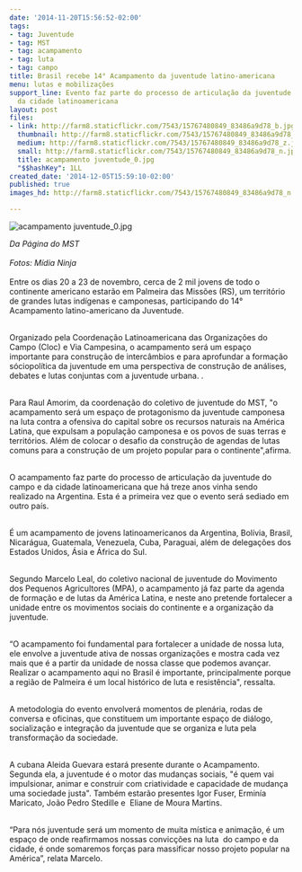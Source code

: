 ```yaml
---
date: '2014-11-20T15:56:52-02:00'
tags:
- tag: Juventude
- tag: MST
- tag: acampamento
- tag: luta
- tag: campo
title: Brasil recebe 14° Acampamento da juventude latino-americana
menu: lutas e mobilizações
support_line: Evento faz parte do processo de articulação da juventude do campo e
  da cidade latinoamericana
layout: post
files:
- link: http://farm8.staticflickr.com/7543/15767480849_83486a9d78_b.jpg
  thumbnail: http://farm8.staticflickr.com/7543/15767480849_83486a9d78_t.jpg
  medium: http://farm8.staticflickr.com/7543/15767480849_83486a9d78_z.jpg
  small: http://farm8.staticflickr.com/7543/15767480849_83486a9d78_n.jpg
  title: acampamento juventude_0.jpg
  "$$hashKey": 1LL
created_date: '2014-12-05T15:59:10-02:00'
published: true
images_hd: http://farm8.staticflickr.com/7543/15767480849_83486a9d78_n.jpg

---
```

<p><img alt="acampamento juventude_0.jpg" src="http://farm8.staticflickr.com/7543/15767480849_83486a9d78_b.jpg" /></p>

<p><em>Da P&aacute;gina do MST</em><br />
<br />
<em>Fotos: M&iacute;dia Ninja</em><br />
<br />
Entre os dias 20 a 23 de novembro, cerca de 2 mil jovens de todo o continente americano estar&atilde;o em Palmeira das Miss&otilde;es (RS), um territ&oacute;rio de grandes lutas ind&iacute;genas e camponesas, participando do 14&deg; Acampamento latino-americano da Juventude.<br />
&nbsp;</p>

<p>Organizado pela Coordena&ccedil;&atilde;o Latinoamericana das Organiza&ccedil;&otilde;es do Campo (Cloc) e Via Campesina, o acampamento ser&aacute; um espa&ccedil;o importante para constru&ccedil;&atilde;o de interc&acirc;mbios e para aprofundar a forma&ccedil;&atilde;o s&oacute;ciopol&iacute;tica da juventude em uma perspectiva de constru&ccedil;&atilde;o de an&aacute;lises, debates e lutas conjuntas com a juventude urbana. .<br />
&nbsp;</p>

<p>Para Raul Amorim, da coordena&ccedil;&atilde;o do coletivo de juventude do MST, &quot;o acampamento ser&aacute; um espa&ccedil;o de protagonismo da juventude camponesa na luta contra a ofensiva do capital sobre os recursos naturais na Am&eacute;rica Latina, que expulsam a popula&ccedil;&atilde;o camponesa e os povos de suas terras e territ&oacute;rios. Al&eacute;m de colocar o desafio da constru&ccedil;&atilde;o de agendas de lutas comuns para a constru&ccedil;&atilde;o de um projeto popular para o continente&quot;,afirma.<br />
&nbsp;</p>

<p>O acampamento faz parte do processo de articula&ccedil;&atilde;o da juventude do campo e da cidade latinoamericana que h&aacute; treze anos vinha sendo realizado na Argentina. Esta &eacute; a primeira vez que o evento ser&aacute; sediado em outro pa&iacute;s.<br />
&nbsp;</p>

<p>&Eacute; um acampamento de jovens latinoamericanos da Argentina, Bol&iacute;via, Brasil, Nicar&aacute;gua, Guatemala, Venezuela, Cuba, Paraguai, al&eacute;m de delega&ccedil;&otilde;es dos Estados Unidos, &Aacute;sia e &Aacute;frica do Sul.<br />
&nbsp;</p>

<p>Segundo Marcelo Leal, do coletivo nacional de juventude do Movimento dos Pequenos Agricultores&nbsp;(MPA), o acampamento j&aacute; faz parte da agenda de forma&ccedil;&atilde;o e de lutas da Am&eacute;rica Latina, e neste ano pretende fortalecer a unidade entre os movimentos sociais do continente e a organiza&ccedil;&atilde;o da juventude.<br />
&nbsp;</p>

<p>&ldquo;O acampamento foi fundamental para fortalecer a unidade de nossa luta, ele envolve a juventude ativa de nossas organiza&ccedil;&otilde;es e mostra cada vez mais que &eacute; a partir da unidade de nossa classe que podemos avan&ccedil;ar. Realizar o acampamento aqui no Brasil &eacute; importante, principalmente porque a regi&atilde;o de Palmeira &eacute; um local hist&oacute;rico de luta e resist&ecirc;ncia&quot;, ressalta.<br />
&nbsp;</p>

<p>A metodologia do evento envolver&aacute; momentos de plen&aacute;ria, rodas de conversa e oficinas, que constituem um importante espa&ccedil;o de di&aacute;logo, socializa&ccedil;&atilde;o e integra&ccedil;&atilde;o da juventude que se organiza e luta pela transforma&ccedil;&atilde;o da sociedade.</p>

<p><br />
A cubana Aleida Guevara estar&aacute; presente durante o Acampamento. Segunda ela, a juventude &eacute; o motor das mudan&ccedil;as sociais, &quot;&eacute; quem vai impulsionar, animar e construir com criatividade e capacidade de mudan&ccedil;a uma sociedade justa&quot;. Tamb&eacute;m estar&atilde;o presentes Igor Fuser, Ermin&iacute;a Maricato, Jo&atilde;o Pedro Stedille e&nbsp; Eliane de Moura Martins.<br />
&nbsp;</p>

<p>&ldquo;Para n&oacute;s juventude ser&aacute; um momento de muita m&iacute;stica e anima&ccedil;&atilde;o, &eacute; um espa&ccedil;o de onde reafirmamos nossas convic&ccedil;&otilde;es na luta&nbsp; do campo e da cidade, &eacute; onde somaremos for&ccedil;as para massificar nosso projeto popular na Am&eacute;rica&rdquo;, relata Marcelo.</p>
